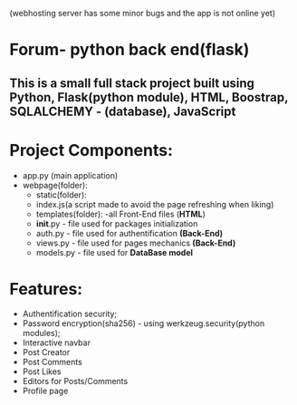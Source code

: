 (webhosting server has some minor bugs and the app is not online yet)
# Forum- python back end(flask)

## This is a small full stack project built using **Python**, **Flask(python module)**, **HTML**, **Boostrap**, **SQLALCHEMY** - (database), **JavaScript**

# Project Components: 
  - app.py (main application)
  - webpage(folder): 
      - static(folder):
       - index.js(a script made to avoid the page refreshing when liking)
      - templates(folder):
        -all Front-End files (**HTML**)
      - __init__.py - file used for packages initialization 
      - auth.py - file used for authentification **(Back-End)**
      - views.py - file used for pages mechanics **(Back-End)**
      - models.py - file used for **DataBase model**

# Features:
  - Authentification security;
  - Password encryption(sha256) - using werkzeug.security(python modules);
  - Interactive navbar
  - Post Creator
  - Post Comments
  - Post Likes
  - Editors for Posts/Comments
  - Profile page
  
